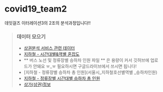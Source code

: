 # covid19_team2
데잇걸즈 이터레이션3의 2조의 분석과정입니다!!

> ### 데이터 모으기
> - [상권분석 서비스 관련 데이터](상권별_정보)
> - [지하철 - 시간대별&역별 혼잡도](서울교통공사_혼잡도)
> - **  버스 노선 및 정류장별 승하차 인원 파일 ** 은 용량이 커서 깃허브에 업로드가 안돼요 ㅠ_ㅠ 필요하시면 구글드라이브에서 쓰시면 됩니다!
> - [지하철 - 정류장별 승하차 총 인원](서울시_지하철호선별역별 _승하차인원)
> - [지하철 - 정류장별 시간대별 승하차 총 인원](서울시_지하철호선별역별시간대별_승하차인원)
> - [상가(상권)정보](소상공인시장진흥공단_상가(상권)정보_20200630)



